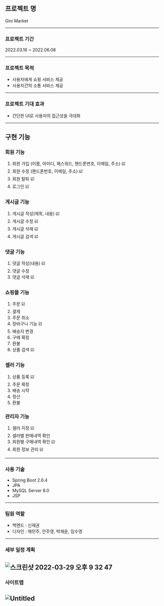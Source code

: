 ## 프로젝트 명
Gini Market

---

### 프로젝트 기간

2022.03.16 ~ 2022.06.08

---

### 프로젝트 목적

* 사용자에게 쇼핑 서비스 제공
* 사용자간의 소통 서비스 제공

---

### 프로젝트 기대 효과

* 간단한 UI로 사용자의 접근성을 극대화

---

## 구현 기능

### 회원 기능

1. 회원 가입 (이름, 아이디, 패스워드, 핸드폰번호, 이메일, 주소) ☑️
2. 회원 수정 (핸드폰번호, 이메일, 주소) ☑️
3. 회원 탈퇴 ☑️
4. 로그인 ☑️

### 게시글 기능

1. 게시글 작성(제목, 내용) ☑️
2. 게시글 수정 ☑️
3. 게시글 삭제 ☑️
4. 게시글 검색 ☑️

### 댓글 기능

1. 댓글 작성(내용)  ☑️
2. 댓글 수정
3. 댓글 삭제 ☑️

### 쇼핑몰 기능

1. 주문 ☑️
2. 결제
3. 주문 취소
4. 장바구니 기능 ☑️
5. 배송지 변경
6. 구매 확정
7. 환불
8. 상품 검색 ☑️

### 셀러 기능

1. 상품 등록 ☑️
2. 주문 확정
3. 배송 시작
4. 정산
5. 환불

### 관리자 기능

1. 셀러 지정 ☑️
2. 셀러별 판매내역 확인
3. 회원별 구매내역 확인 ☑️
4. 회원 정보 관리 ☑️

---

### 사용 기술

* Spring Boot 2.6.4
* JPA
* MySQL Server 8.0
* JSP

---

### 팀원 역할

* 백엔드 : 신재권
* 디자인 : 채민주, 안주영, 박채윤, 임수영

---

### 세부 일정 계획

![스크린샷 2022-03-29 오후 9 32 47](https://user-images.githubusercontent.com/80821744/160614217-640e4a88-a8b8-444e-842d-1cffbb13264f.png)
---

### 사이트맵

![Untitled](https://user-images.githubusercontent.com/80821744/160614279-8224f038-d531-4bf2-94b1-abc651e5d23d.png)
---

